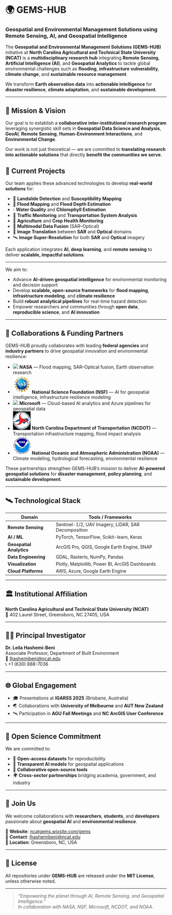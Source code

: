 # 🌍 GEMS-HUB 
### **Geospatial and Environmental Management Solutions using Remote Sensing, AI, and Geospatial Intelligence**  

The **Geospatial and Environmental Management Solutions (GEMS-HUB)** initiative at **North Carolina Agricultural and Technical State University (NCAT)** is a **multidisciplinary research hub** integrating **Remote Sensing**, **Artificial Intelligence (AI)**, and **Geospatial Analytics** to tackle global environmental challenges such as **flooding**, **infrastructure vulnerability**, **climate change**, and **sustainable resource management**.

We transform **Earth observation data** into **actionable intelligence** for **disaster resilience**, **climate adaptation**, and **sustainable development**.

---

## 🎯 **Mission & Vision**
Our goal is to establish a **collaborative inter-institutional research program** leveraging synergistic skill sets in **Geospatial Data Science and Analysis**, **GeoAI**, **Remote Sensing**, **Human-Environment Interactions**, and **Environmental Change**.  

Our work is not just theoretical — we are committed to **translating research into actionable solutions** that directly **benefit the communities we serve**.

## 🚀 **Current Projects**

Our team applies these advanced technologies to develop **real-world solutions** for:

- 🌋 **Landslide Detection** and **Susceptibility Mapping**  
- 🌊 **Flood Mapping** and **Flood Depth Estimation**  
- 💧 **Water Quality** and **Chlorophyll Estimation**  
- 🚦 **Traffic Monitoring** and **Transportation System Analysis**  
- 🌾 **Agriculture** and **Crop Health Monitoring**  
- 🔄 **Multimodal Data Fusion** (SAR–Optical)  
- 🔁 **Image Translation** between **SAR** and **Optical** domains  
- 🛰️ **Image Super-Resolution** for both **SAR** and **Optical** imagery  

Each application integrates **AI**, **deep learning**, and **remote sensing** to deliver **scalable, impactful solutions**.

--- 

We aim to:
- Advance **AI-driven geospatial intelligence** for environmental monitoring and decision support  
- Develop **scalable, open-source frameworks** for **flood mapping**, **infrastructure modeling**, and **climate resilience**  
- Build **robust analytical pipelines** for real-time hazard detection  
- Empower researchers and communities through **open data**, **reproducible science**, and **AI innovation**

---

## 🤝 **Collaborations & Funding Partners**

GEMS-HUB proudly collaborates with leading **federal agencies** and **industry partners** to drive geospatial innovation and environmental resilience:

- <img src="https://upload.wikimedia.org/wikipedia/commons/e/e5/NASA_logo.svg" width="55"/> **NASA** — Flood mapping, SAR–Optical fusion, Earth observation research  
- <img src="Logos/nsf_logo.png" width="55"/> **National Science Foundation (NSF)** — AI for geospatial intelligence, infrastructure resilience modeling  
- <img src="https://upload.wikimedia.org/wikipedia/commons/4/44/Microsoft_logo.svg" width="70"/> **Microsoft** — Cloud-based AI analytics and Azure pipelines for geospatial data  
- <img src="Logos/ncdot_logo.png" width="55"/> **North Carolina Department of Transportation (NCDOT)** — Transportation infrastructure mapping, flood impact analysis  
- <img src="Logos/noaa_logo.png" width="55"/> **National Oceanic and Atmospheric Administration (NOAA)** — Climate modeling, hydrological forecasting, environmental resilience  

These partnerships strengthen GEMS-HUB’s mission to deliver **AI-powered geospatial solutions** for **disaster management**, **policy planning**, and **sustainable development**.

---

## 🛰️ **Technological Stack**
| Domain | Tools / Frameworks |
|--------|--------------------|
| **Remote Sensing** | Sentinel-1/2, UAV Imagery, LiDAR, SAR Decomposition |
| **AI / ML** | PyTorch, TensorFlow, Scikit-learn, Keras |
| **Geospatial Analytics** | ArcGIS Pro, QGIS, Google Earth Engine, SNAP |
| **Data Engineering** | GDAL, Rasterio, NumPy, Pandas |
| **Visualization** | Plotly, Matplotlib, Power BI, ArcGIS Dashboards |
| **Cloud Platforms** | AWS, Azure, Google Earth Engine |

---

## 🏛️ **Institutional Affiliation**
**North Carolina Agricultural and Technical State University (NCAT)**  
📍 402 Laurel Street, Greensboro, NC 27405, USA  

---

## 👩‍🏫 **Principal Investigator**
**Dr. Leila Hashemi-Beni**  
Associate Professor, Department of Built Environment  
📧 [lhashemibeni@ncat.edu](mailto:lhashemibeni@ncat.edu)  
📞 +1 (630) 888-7036  

---

## 🌐 **Global Engagement**
- 🎓 Presentations at **IGARSS 2025** (Brisbane, Australia)  
- 🌏 Collaborations with **University of Melbourne** and **AUT New Zealand**  
- 🛰️ Participation in **AGU Fall Meetings** and **NC ArcGIS User Conference**  

---

## 🧭 **Open Science Commitment**
We are committed to:
- 📂 **Open-access datasets** for reproducibility  
- 🧠 **Transparent AI models** for geospatial applications  
- 🔬 **Collaborative open-source tools**  
- 🌍 **Cross-sector partnerships** bridging academia, government, and industry  

---

## 🤝 **Join Us**
We welcome collaborations with **researchers**, **students**, and **developers** passionate about **geospatial AI** and **environmental resilience**.

🔗 **Website**: [ncatgems.wixsite.com/gems](https://ncatgems.wixsite.com/gems)  
📧 **Contact**: [lhashemibeni@ncat.edu](mailto:lhashemibeni@ncat.edu)  
📍 **Location**: Greensboro, NC, USA  

---

## 📜 **License**
All repositories under **GEMS-HUB** are released under the **MIT License**, unless otherwise noted.

---

> _“Empowering the planet through AI, Remote Sensing, and Geospatial Intelligence.”_  
> _In collaboration with NASA, NSF, Microsoft, NCDOT, and NOAA._

